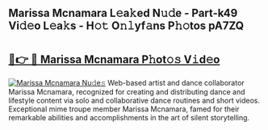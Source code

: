## Marissa Mcnamara L𝚎a𝚔ed N𝚞𝚍e - Part-k49 Vi𝚍𝚎o L𝚎a𝚔s - H𝚘𝚝 O𝚗𝚕yf𝚊ns P𝚑𝚘tos pA7ZQ

# <h2><a href="http://kf8w3bg.oniu.top/?m=Marissa+Mcnamara">🔗👉 🔴 Marissa Mcnamara P𝚑ot𝚘𝚜 V𝚒d𝚎o</a></h2>

[![Marissa Mcnamara Nu𝚍e𝚜](https://i.imgur.com/0qMVB7G.gif)](http://kf8w3bg.oniu.top/?m=Marissa+Mcnamara)
Web-based artist and dance collaborator Marissa Mcnamara, recognized for creating and distributing dance and lifestyle content via solo and collaborative dance routines and short videos. Exceptional mime troupe member Marissa Mcnamara, famed for their remarkable abilities and accomplishments in the art of silent storytelling.  
